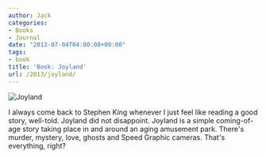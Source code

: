 ```yaml
---
author: Jack
categories:
- Books
- Journal
date: "2013-07-04T04:00:00+00:00"
tags:
- book
title: 'Book: Joyland'
url: /2013/joyland/
---
```


<aside> <img src="/img/2013/joyland-cover.jpg" alt="Joyland" class="postimage" />
  
</aside> 

I always come back to Stephen King whenever I just feel like reading a good story, well-told. Joyland did not disappoint. Joyland is a simple coming-of-age story taking place in and around an aging amusement park. There's murder, mystery, love, ghosts and Speed Graphic cameras. That's everything, right?